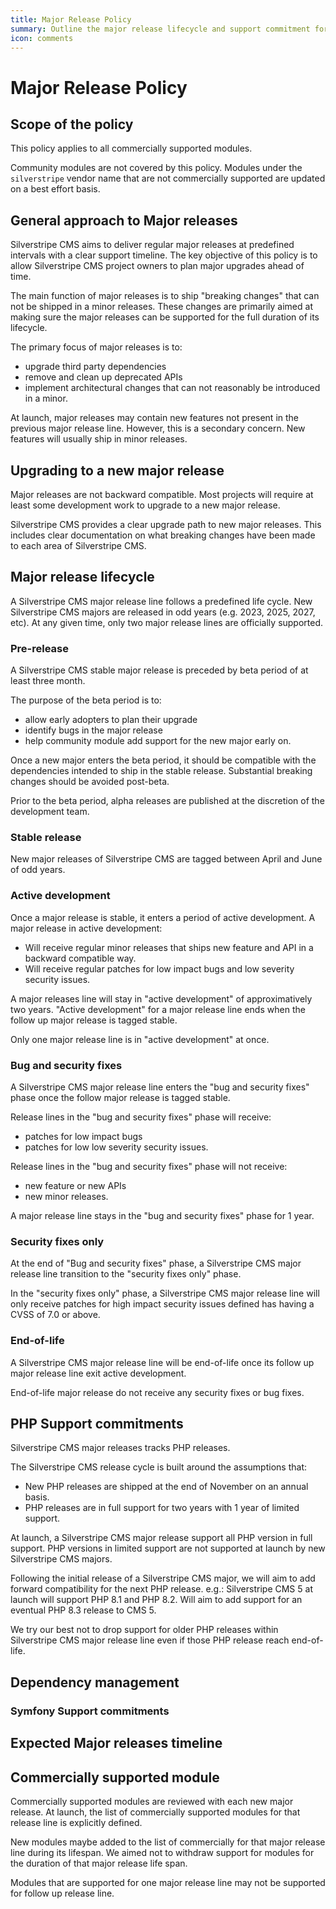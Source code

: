 ```yaml
---
title: Major Release Policy
summary: Outline the major release lifecycle and support commitment for Silverstripe CMS
icon: comments
---
```


# Major Release Policy

## Scope of the policy

This policy applies to all commercially supported modules.

Community modules are not covered by this policy. Modules under the `silverstripe` vendor name that are not commercially supported are updated on a best effort basis.

## General approach to Major releases

Silverstripe CMS aims to deliver regular major releases at predefined intervals with a clear support timeline. The key objective of this policy is to allow Silverstripe CMS project owners to plan major upgrades ahead of time. 

The main function of major releases is to ship "breaking changes" that can not be shipped in a minor releases. These changes are primarily aimed at making sure the major releases can be supported for the full duration of its lifecycle.

The primary focus of major releases is to:
- upgrade third party dependencies
- remove and clean up deprecated APIs
- implement architectural changes that can not reasonably be introduced in a minor.

At launch, major releases may contain new features not present in the previous major release line. However, this is a secondary concern. New features will usually ship in minor releases.

## Upgrading to a new major release

Major releases are not backward compatible. Most projects will require at least some development work to upgrade to a new major release.

Silverstripe CMS provides a clear upgrade path to new major releases. This includes clear documentation on what breaking changes have been made to each area of Silverstripe CMS.


## Major release lifecycle

A Silverstripe CMS major release line follows a predefined life cycle. New Silverstripe CMS majors are released in odd years (e.g. 2023, 2025, 2027, etc). At any given time, only two major release lines are officially supported.

### Pre-release

A Silverstripe CMS stable major release is preceded by beta period of at least three month. 

The purpose of the beta period is to:

- allow early adopters to plan their upgrade
- identify bugs in the major release
- help community module add support for the new major early on.

Once a new major enters the beta period, it should be compatible with the dependencies intended to ship in the stable release. Substantial breaking changes should be avoided post-beta.

Prior to the beta period, alpha releases are published at the discretion of the development team.

### Stable release

New major releases of Silverstripe CMS are tagged between April and June of odd years.

### Active development

Once a major release is stable, it enters a period of active development. A major release in active development:
- Will receive regular minor releases that ships new feature and API in a backward compatible way.
- Will receive regular patches for low impact bugs and low severity security issues.

A major releases line will stay in "active development" of approximatively two years. "Active development" for a major release line ends when the follow up major release is tagged stable.

Only one major release line is in "active development" at once.

### Bug and security fixes

A Silverstripe CMS major release line enters the "bug and security fixes" phase once the follow major release is tagged stable.

Release lines in the "bug and security fixes" phase will receive:
- patches for low impact bugs
- patches for low low severity security issues. 

Release lines in the "bug and security fixes" phase will not receive:
- new feature or new APIs
- new minor releases.

A major release line stays in the "bug and security fixes" phase for 1 year.
### Security fixes only

At the end of "Bug and security fixes" phase, a Silverstripe CMS major release line transition to the "security fixes only" phase.

In the "security fixes only" phase, a Silverstripe CMS major release line will only receive patches for high impact security issues defined has having a CVSS of 7.0 or above.

### End-of-life

A Silverstripe CMS major release line will be end-of-life once its follow up major release line exit active development.

End-of-life major release do not receive any security fixes or bug fixes. 

## PHP Support commitments

Silverstripe CMS major releases tracks PHP releases. 

The Silverstripe CMS release cycle is built around the assumptions that:
- New PHP releases are shipped at the end of November on an annual basis.
- PHP releases are in full support for two years with 1 year of limited support. 

At launch, a Silverstripe CMS major release support all PHP version in full support. PHP versions in limited support are not supported at launch by new Silverstripe CMS majors.

Following the initial release of a Silverstripe CMS major, we will aim to add forward compatibility for the next PHP release. e.g.: Silverstripe CMS 5 at launch will support PHP 8.1 and PHP 8.2. Will aim to add support for an eventual PHP 8.3 release to CMS 5.

We try our best not to drop support for older PHP releases within Silverstripe CMS major release line even if those PHP release reach end-of-life.

## Dependency management

### Symfony Support commitments

## Expected Major releases timeline

## Commercially supported module

Commercially supported modules are reviewed with each new major release. At launch, the list of commercially supported modules for that release line is explicitly defined.

New modules maybe added to the list of commercially for that major release line during its lifespan. We aimed not to withdraw support for modules for the duration of that major release life span.

Modules that are supported for one major release line may not be supported for follow up release line.
